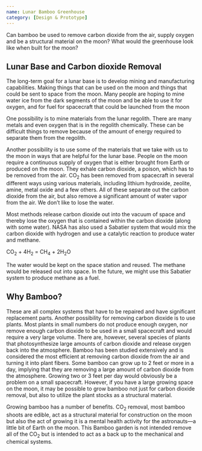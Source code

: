 ```yaml
---
name: Lunar Bamboo Greenhouse
category: [Design & Prototype]
---
```


Can bamboo be used to remove carbon
dioxide from the air, supply oxygen and be a
structural material on the moon?
What would the greenhouse look like when
built for the moon?

## Lunar Base and Carbon dioxide Removal

The long-term goal for a lunar base is to develop mining and manufacturing
capabilities. Making things that can be used on the moon and things that could be
sent to space from the moon. Many people are hoping to mine water ice from the
dark segments of the moon and be able to use it for oxygen, and for fuel for
spacecraft that could be launched from the moon

One possibility is to mine materials from the lunar regolith. There are many metals
and even oxygen that is in the regolith chemically. These can be difficult things to
remove because of the amount of energy required to separate them from the
regolith.

Another possibility is to use some of the materials that we take with us to the moon
in ways that are helpful for the lunar base. People on the moon require a
continuous supply of oxygen that is either brought from Earth or produced on the
moon. They exhale carbon dioxide, a poison, which has to be removed from the air.
CO<sub>2</sub> has been removed from spacecraft in several different ways using various
materials, including lithium hydroxide, zeolite, amine, metal oxide and a few others.
All of these separate out the carbon dioxide from the air, but also remove a
significant amount of water vapor from the air. We don’t like to lose the water.

Most methods release carbon dioxide out into the vacuum of space and thereby
lose the oxygen that is contained within the carbon dioxide (along with some
water). NASA has also used a Sabatier system that would mix the carbon dioxide
with hydrogen and use a catalytic reaction to produce water and methane.

<!-- CO2 + 4H2 = CH4 + 2H2O -->
CO<sub>2</sub> + 4H<sub>2</sub> = CH<sub>4</sub> + 2H<sub>2</sub>O

The water would be kept on the space station and reused. The methane would be
released out into space. In the future, we might use this Sabatier system to produce
methane as a fuel.

## Why Bamboo?

These are all complex systems that have to be repaired and have significant
replacement parts. Another possibility for removing carbon dioxide is to use
plants. Most plants in small numbers do not produce enough oxygen, nor
remove enough carbon dioxide to be used in a small spacecraft and would
require a very large volume. There are, however, several species of plants
that photosynthesize large amounts of carbon dioxide and release oxygen
back into the atmosphere. Bamboo has been studied extensively and is
considered the most efficient at removing carbon dioxide from the air and
turning it into plant fibers. Some bamboo can grow up to 2 feet or more in a
day, implying that they are removing a large amount of carbon dioxide from
the atmosphere. Growing two or 3 feet per day would obviously be a
problem on a small spacecraft. However, if you have a large growing space
on the moon, it may be possible to grow bamboo not just for carbon dioxide
removal, but also to utilize the plant stocks as a structural material.

Growing bamboo has a number of benefits. CO<sub>2</sub> removal, most bamboo
shoots are edible, act as a structural material for construction on the moon
but also the act of growing it is a mental health activity for the astronauts—a
little bit of Earth on the moon. This Bamboo garden is not intended remove
all of the CO<sub>2</sub> but is intended to act as a back up to the mechanical and
chemical systems.
